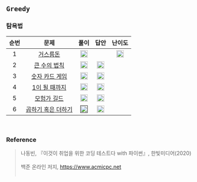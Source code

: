 ## `Greedy`
### 탐욕법

순번|문제|풀이|답안|난이도
:---:|:---:|:---:|:---:|:---:|
1|[거스름돈](https://www.acmicpc.net/problem/5585)|<a href="https://github.com/CHUrururu/CodingTest/blob/master/Greedy/Solution/1_%EA%B1%B0%EC%8A%A4%EB%A6%84%EB%8F%88.py"><img src="https://cdn-icons-png.flaticon.com/512/7046/7046086.png" width="20" height="20"/></a>||<img src="https://d2gd6pc034wcta.cloudfront.net/tier/4.svg" width="20" height="20">|
2|[큰 수의 법칙](https://github.com/CHUrururu/CodingTest/blob/master/Greedy/Problem/2_%ED%81%B0%20%EC%88%98%EC%9D%98%20%EB%B2%95%EC%B9%99.md)|<a href="https://github.com/CHUrururu/CodingTest/blob/master/Greedy/Solution/2_%ED%81%B0%20%EC%88%98%EC%9D%98%20%EB%B2%95%EC%B9%99.py"><img src="https://cdn-icons-png.flaticon.com/512/7046/7046086.png" width="20" height="20"/></a>|<a href="https://github.com/ndb796/python-for-coding-test/blob/master/3/2.py"><img src="https://cdn-icons-png.flaticon.com/512/2702/2702154.png" width="20" height="20"/></a>||
3|[숫자 카드 게임](https://github.com/CHUrururu/CodingTest/blob/master/Greedy/Problem/3_%EC%88%AB%EC%9E%90%20%EC%B9%B4%EB%93%9C%20%EA%B2%8C%EC%9E%84.md)|<a href="https://github.com/CHUrururu/CodingTest/blob/master/Greedy/Solution/3_%EC%88%AB%EC%9E%90%20%EC%B9%B4%EB%93%9C%20%EA%B2%8C%EC%9E%84.py"><img src="https://cdn-icons-png.flaticon.com/512/7046/7046086.png" width="20" height="20"/></a>|<a href="https://github.com/ndb796/python-for-coding-test/blob/master/3/3.py"><img src="https://cdn-icons-png.flaticon.com/512/2702/2702154.png" width="20" height="20"/></a>||
4|[1이 될 때까지](https://github.com/CHUrururu/CodingTest/blob/master/Greedy/Problem/4_1%EC%9D%B4%20%EB%90%A0%20%EB%95%8C%EA%B9%8C%EC%A7%80.md)|<a href="https://github.com/CHUrururu/CodingTest/blob/master/Greedy/Solution/4_1%EC%9D%B4%20%EB%90%A0%20%EB%95%8C%EA%B9%8C%EC%A7%80.py"><img src="https://cdn-icons-png.flaticon.com/512/7046/7046086.png" width="20" height="20"/></a>|<a href="https://github.com/ndb796/python-for-coding-test/blob/master/3/4.py"><img src="https://cdn-icons-png.flaticon.com/512/2702/2702154.png" width="20" height="20"/></a>||
5|[모험가 길드](https://github.com/CHUrururu/CodingTest/blob/master/Greedy/Problem/5_%EB%AA%A8%ED%97%98%EA%B0%80%20%EA%B8%B8%EB%93%9C.md)|<a href="https://github.com/CHUrururu/CodingTest/blob/master/Greedy/Solution/5_%EB%AA%A8%ED%97%98%EA%B0%80%20%EA%B8%B8%EB%93%9C.py"><img src="https://cdn-icons-png.flaticon.com/512/7046/7046086.png" width="20" height="20"/></a>|<a href="https://github.com/ndb796/python-for-coding-test/blob/master/11/1.py"><img src="https://cdn-icons-png.flaticon.com/512/2702/2702154.png" width="20" height="20"/></a>||
6|[곱하기 혹은 더하기](https://github.com/CHUrururu/CodingTest/blob/master/Greedy/Problem/6_%EA%B3%B1%ED%95%98%EA%B8%B0%20%ED%98%B9%EC%9D%80%20%EB%8D%94%ED%95%98%EA%B8%B0.md)|<a href=""><img src="https://cdn-icons-png.flaticon.com/512/7046/7046086.png" width="20" height="20"/></a>|<a href="https://github.com/ndb796/python-for-coding-test/blob/master/11/2.py"><img src="https://cdn-icons-png.flaticon.com/512/2702/2702154.png" width="20" height="20"/></a>||
<br/>

### Reference
> 나동빈, 『이것이 취업을 위한 코딩 테스트다 with 파이썬』, 한빛미디어(2020)<br/><br/> 
> 백준 온라인 저지, https://www.acmicpc.net<br/><br/>
